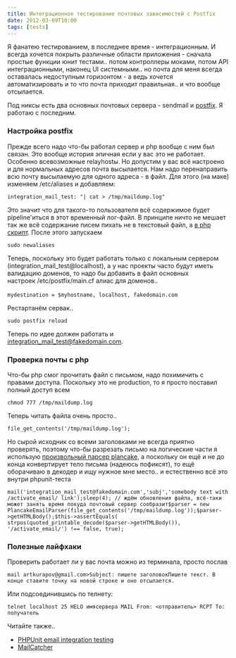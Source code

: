 ```yaml
---
title: Интеграционное тестирование почтовых зависимостей c Postfix
date: 2012-03-09T10:00
tags: [tests]
---
```


Я фанатею тестированием, в последнее время - интеграционным. И всегда хочется покрыть различные области приложения - сначала простые функции юнит тестами.. потом контроллеры моками, потом API интеграционными, наконец UI системными.. но почта для меня всегда оставалась недоступным горизонтом - а ведь хочется автоматизировать и то что почта приходит правильная.. и что вообще отсылается.

Под никсы есть два основных почтовых сервера - sendmail и [postfix](http://www.postfix.org/postconf.5.html). Я работаю с последним. 

<!-- truncate -->

### Настройка postfix

Прежде всего надо что-бы работал сервер и php вообще с ним был связан. Это вообще история эпичная если у вас это не работает. Особенно всевозможные relayhostы. Но допустим у вас всё настроено и для нормальных адресов почта высылается. Нам надо перенаправить всю почту высылаемую для одного адреса - в файл. Для этого (на маке) изменяем /etc/aliases и добавляем:

`integration_mail_test: "| cat > /tmp/maildump.log"`

Это значит что для такого-то пользователя всё содержимое будет pipeline'иться в этот временный лог-файл. В принципе ничто не мешает так же всё содержание писем пихать не в текстовый файл, а [в php скрипт](http://jeroensmeets.net/setup-postfix-to-forward-incoming-email-to-php/). После этого запускаем

`sudo newaliases`

Теперь, поскольку это будет работать только с локальным сервером (integration_mail_test@localhost), а у нас проекты часто будут иметь валидацию доменов, то надо бы добавить в файл основных настроек /etc/postfix/main.cf алиас для доменов..

`mydestination = $myhostname, localhost, fakedomain.com` 

Рестартанём сервак..

`sudo postfix reload`

Теперь по идее должен работать и integration_mail_test@fakedomain.com.

### Проверка почты с php

Что-бы php смог прочитать файл с письмом, надо похимичить с правами доступа. Поскольку это не production, то я просто поставил полный доступ всем

`chmod 777 /tmp/maildump.log`

Теперь читать файла очень просто..

`file_get_contents('/tmp/maildump.log');`

Но сырой исходник со всеми заголовками не всегда приятно проверять, поэтому что-бы разрезать письмо на логические части я использую [произвольный парсер plancake](https://github.com/plancake/official-library-php-email-parser/blob/master/PlancakeEmailParser.php), а поскольку он ещё и не до конца конвертирует тело письма (надеюсь пофиксят), то ещё оборачиваю в декодер и ищу нужное мне место.. и естественно всё это внутри phpunit-теста

`mail('integration_mail_test@fakedomain.com','subj','somebody text with /activate_email/ link');sleep(4); // ждём обновления файла, всё-таки может занять время покуда почтовый сервер сообразит$parser = new PlancakeEmailParser(file_get_contents('/tmp/maildump.log'));$parser->getHTMLBody();$this->assertEquals( strpos(quoted_printable_decode($parser->getHTMLBody()), '/activate_email/') !== false, true);`

### Полезные лайфхаки

Проверить работает ли у вас почта можно из терминала, просто послав

`mail artkurapov@gmail.com>Subject: пишете заголовокПишете текст. В конце ставите точку на новой строке и оно отсылается.`

Или подсоединившись по телнету:

`telnet localhost 25 HELO имясервера MAIL From: <отправитель> RCPT To: получатель`

Читайте также..

- [PHPUnit email integration testing](http://www.thedeveloperday.com/phpunit-email-integration-testing-using-sendmai/)
- [MailCatcher](http://mailcatcher.me/)